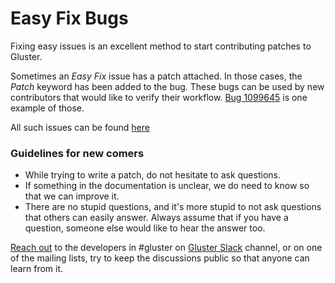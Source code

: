 # Easy Fix Bugs

Fixing easy issues is an excellent method to start contributing patches to Gluster.

Sometimes an *Easy Fix* issue has a patch attached. In those cases,
the *Patch* keyword has been added to the bug. These bugs can be
used by new contributors that would like to verify their workflow. [Bug
1099645](https://bugzilla.redhat.com/1099645) is one example of those.

All such issues can be found [here](https://github.com/gluster/glusterfs/labels/EasyFix)

### Guidelines for new comers

-   While trying to write a patch, do not hesitate to ask questions.
-   If something in the documentation is unclear, we do need to know so
    that we can improve it.
-   There are no stupid questions, and it's more stupid to not ask
    questions that others can easily answer. Always assume that if you
    have a question, someone else would like to hear the answer too.

[Reach out](https://www.gluster.org/community/) to the developers
in #gluster on [Gluster Slack](https://gluster.slack.com) channel, or on
one of the mailing lists, try to keep the discussions public so that anyone
can learn from it.
